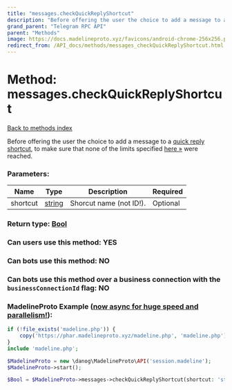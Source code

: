 ```yaml
---
title: "messages.checkQuickReplyShortcut"
description: "Before offering the user the choice to add a message to a [quick reply shortcut](https://core.telegram.org/api/business#quick-reply-shortcuts), to make sure that none of the limits specified [here »](https://core.telegram.org/api/business#quick-reply-shortcuts) were reached."
grand_parent: "Telegram RPC API"
parent: "Methods"
image: https://docs.madelineproto.xyz/favicons/android-chrome-256x256.png
redirect_from: /API_docs/methods/messages_checkQuickReplyShortcut.html
---
```

# Method: messages.checkQuickReplyShortcut
[Back to methods index](index.html)



Before offering the user the choice to add a message to a [quick reply shortcut](https://core.telegram.org/api/business#quick-reply-shortcuts), to make sure that none of the limits specified [here »](https://core.telegram.org/api/business#quick-reply-shortcuts) were reached.

### Parameters:

| Name     |    Type       | Description | Required |
|----------|---------------|-------------|----------|
|shortcut|[string](/API_docs/types/string.html) | Shorcut name (not ID!). | Optional|


### Return type: [Bool](/API_docs/types/Bool.html)

### Can users use this method: **YES**


### Can bots use this method: **NO**


### Can bots use this method over a business connection with the `businessConnectionId` flag: **NO**


### MadelineProto Example ([now async for huge speed and parallelism!](https://docs.madelineproto.xyz/docs/ASYNC.html)):


```php
if (!file_exists('madeline.php')) {
    copy('https://phar.madelineproto.xyz/madeline.php', 'madeline.php');
}
include 'madeline.php';

$MadelineProto = new \danog\MadelineProto\API('session.madeline');
$MadelineProto->start();

$Bool = $MadelineProto->messages->checkQuickReplyShortcut(shortcut: 'string', );
```


